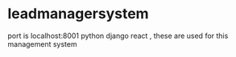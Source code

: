 # leadmanagersystem

port is localhost:8001
python django react , these are used for this management system
